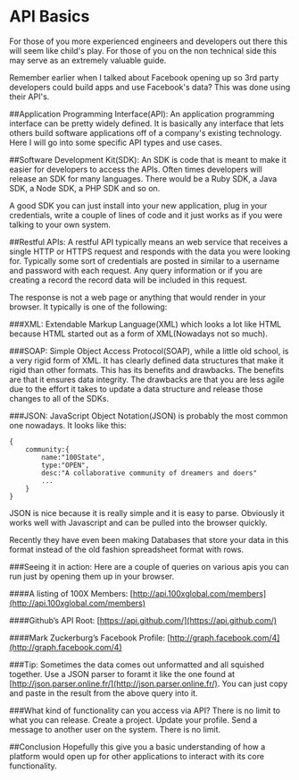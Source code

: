 # API Basics
For those of you more experienced engineers and developers out there this will seem like child's play. For those of you on the non technical side this may serve as an extremely valuable guide.

Remember earlier when I talked about Facebook opening up so 3rd party developers could build apps and use Facebook's data? This was done using their API's.

##Application Programming Interface(API):
An application programming interface can be pretty widely defined. It is basically any interface that lets others build software applications off of a company's existing technology. Here I will go into some specific API types and use cases.

##Software Development Kit(SDK):
An SDK is code that is meant to make it easier for developers to access the APIs. Often times developers will release an SDK for many languages. There would be a Ruby SDK, a Java SDK, a Node SDK, a PHP SDK and so on.

A good SDK you can just install into your new application, plug in your credentials, write a couple of lines of code and it just works as if you were talking to your own system.

##Restful APIs:
A restful API typically means an web service that receives a single HTTP or HTTPS request and responds with the data you were looking for. Typically some sort of credentials are posted in similar to a username and password with each request. Any query information or if you are creating a record the record data will be included in this request.

The response is not a web page or anything that would render in your browser. It typically is one of the following:

###XML:
Extendable Markup Language(XML) which looks a lot like HTML because HTML started out as a form of XML(Nowadays not so much).

###SOAP:
Simple Object Access Protocol(SOAP), while a little old school, is a very rigid form of XML. It has clearly defined data structures that make it rigid than other formats. This has its benefits and drawbacks. The benefits are that it ensures data integrity. The drawbacks are that you are less agile due to the effort it takes to update a data structure and release those changes to all of the SDKs.

###JSON:
JavaScript Object Notation(JSON) is probably the most common one nowadays. It looks like this:

```
{
    community:{
        name:"100State",
        type:"OPEN",
        desc:"A collaborative community of dreamers and doers"
        ...
    }
}

```
JSON is nice because it is really simple and it is easy to parse. Obviously it works well with Javascript and can be pulled into the browser quickly.

Recently they have even been making Databases that store your data in this format instead of the old fashion spreadsheet format with rows.

###Seeing it in action:
Here are a couple of queries on various apis you can run just by opening them up in your browser.

####A listing of 100X Members:
[http://api.100xglobal.com/members](http://api.100xglobal.com/members)

####Github’s API Root:
[https://api.github.com/](https://api.github.com/)

####Mark Zuckerburg’s Facebook Profile:
[http://graph.facebook.com/4](http://graph.facebook.com/4)

###Tip:
Sometimes the data comes out unformatted and all squished together. Use a JSON parser to foramt it like the one found at [http://json.parser.online.fr/](http://json.parser.online.fr/). You can just copy and paste in the result from the above query into it.

###What kind of functionality can you access via API?
There is no limit to what you can release. Create a project. Update your profile. Send a message to another user on the system. There is no limit.

##Conclusion
Hopefully this give you a basic understanding of how a platform would open up for other applications to interact with its core functionality.




